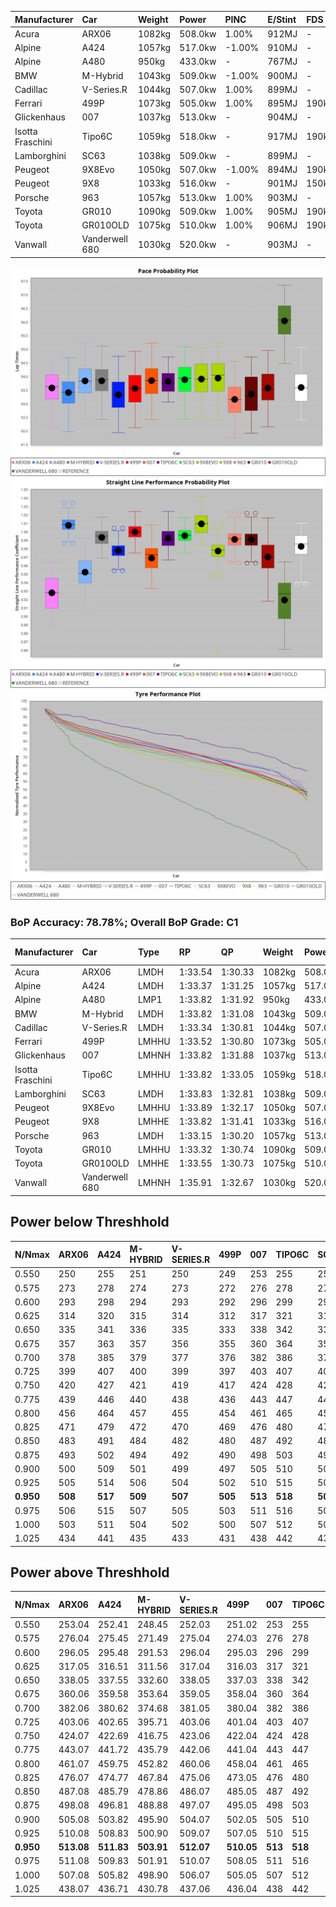 | Manufacturer     | Car            | Weight | Power   | PINC    | E/Stint | FDS     |
|:-|:-|:-|:-|:-|:-|:-|
| Acura            | ARX06          | 1082kg | 508.0kw | 1.00%   | 912MJ   |    -    |
| Alpine           | A424           | 1057kg | 517.0kw | -1.00%  | 910MJ   |    -    |
| Alpine           | A480           | 950kg  | 433.0kw |    -    | 767MJ   |    -    |
| BMW              | M-Hybrid       | 1043kg | 509.0kw | -1.00%  | 900MJ   |    -    |
| Cadillac         | V-Series.R     | 1044kg | 507.0kw | 1.00%   | 899MJ   |    -    |
| Ferrari          | 499P           | 1073kg | 505.0kw | 1.00%   | 895MJ   | 190kph  |
| Glickenhaus      | 007            | 1037kg | 513.0kw |    -    | 904MJ   |    -    |
| Isotta Fraschini | Tipo6C         | 1059kg | 518.0kw |    -    | 917MJ   | 190kph  |
| Lamborghini      | SC63           | 1038kg | 509.0kw |    -    | 899MJ   |    -    |
| Peugeot          | 9X8Evo         | 1050kg | 507.0kw | -1.00%  | 894MJ   | 190kph  |
| Peugeot          | 9X8            | 1033kg | 516.0kw |    -    | 901MJ   | 150kph  |
| Porsche          | 963            | 1057kg | 513.0kw | 1.00%   | 903MJ   |    -    |
| Toyota           | GR010          | 1090kg | 509.0kw | 1.00%   | 905MJ   | 190kph  |
| Toyota           | GR010OLD       | 1075kg | 510.0kw | 1.00%   | 906MJ   | 190kph  |
| Vanwall          | Vanderwell 680 | 1030kg | 520.0kw |    -    | 903MJ   |    -    |

![PACECHART](./IMG/ACOMETHOD.png)
![STRAIGHTLINEPERFORMANCECHART](./IMG/ACOMETHOD_sp.png)
![TYREPERFORMANCECHART](./IMG/ACOMETHOD_tw.png)

### BoP Accuracy: 78.78%; Overall BoP Grade: C1
| Manufacturer     | Car            | Type  | RP      | QP      | Weight | Power¹  | Threshhold | PINC    | Power²   | E/Stint | AVG Vmax  | FDS     | RDLC | L/Stint | BOP-Grade | Model Accuracy | Model Points | Match%  | SimDiff |
|:-|:-|:-|:-|:-|:-|:-|:-|:-|:-|:-|:-|:-|:-|:-|:-|:-|:-|:-|:-|
| Acura            | ARX06          | LMDH  | 1:33.54 | 1:30.33 | 1082kg | 508.0kw | 210.0kph   | 1.00%   | 513.10kw |  912MJ  | 294.22kph |    -    | 0.99 | 39      | -C1       | 100.00%        | 995          | 78.28%  | #       |
| Alpine           | A424           | LMDH  | 1:33.37 | 1:31.25 | 1057kg | 517.0kw | 210.0kph   | -1.00%  | 511.80kw |  910MJ  | 308.04kph |    -    | 1.00 | 39      | -C1       | 100.00%        | 635          | 77.69%  | #       |
| Alpine           | A480           | LMP1  | 1:33.82 | 1:31.92 |  950kg | 433.0kw | 210.0kph   |    -    | 433.00kw |  767MJ  | 297.88kph |    -    | 0.98 | 37      | +B1       | 94.90%         | 707          | 87.45%  | #       |
| BMW              | M-Hybrid       | LMDH  | 1:33.82 | 1:31.08 | 1043kg | 509.0kw | 210.0kph   | -1.00%  | 503.90kw |  900MJ  | 305.70kph |    -    | 1.01 | 39      | ~A1       | 100.00%        | 1696         | 100.00% | #       |
| Cadillac         | V-Series.R     | LMDH  | 1:33.34 | 1:30.81 | 1044kg | 507.0kw | 210.0kph   | 1.00%   | 512.10kw |  899MJ  | 302.77kph |    -    | 1.02 | 39      | -B2       | 88.64%         | 2076         | 83.41%  | #       |
| Ferrari          | 499P           | LMHHU | 1:33.52 | 1:30.80 | 1073kg | 505.0kw | 210.0kph   | 1.00%   | 510.10kw |  895MJ  | 305.30kph | 190kph  | 1.01 | 39      | -A2       | 91.94%         | 2476         | 92.59%  | #       |
| Glickenhaus      | 007            | LMHNH | 1:33.82 | 1:31.88 | 1037kg | 513.0kw | 210.0kph   |    -    | 513.00kw |  904MJ  | 303.10kph |    -    | 0.96 | 39      | ~A1       | 95.63%         | 1510         | 100.00% | ±2.59s  |
| Isotta Fraschini | Tipo6C         | LMHHU | 1:33.82 | 1:33.05 | 1059kg | 518.0kw | 210.0kph   |    -    | 518.00kw |  917MJ  | 306.24kph | 190kph  | 1.04 | 39      | +Ω1       | 100.00%        | 66           | 47.05%  | #       |
| Lamborghini      | SC63           | LMDH  | 1:33.83 | 1:32.81 | 1038kg | 509.0kw | 210.0kph   |    -    | 509.00kw |  899MJ  | 306.77kph |    -    | 1.04 | 39      | ~A1       | 100.00%        | 504          | 100.00% | #       |
| Peugeot          | 9X8Evo         | LMHHU | 1:33.89 | 1:32.17 | 1050kg | 507.0kw | 210.0kph   | -1.00%  | 501.90kw |  894MJ  | 307.61kph | 190kph  | 1.00 | 40      | +C1       | 100.00%        | 249          | 79.42%  | #       |
| Peugeot          | 9X8            | LMHHE | 1:33.82 | 1:31.41 | 1033kg | 516.0kw | 210.0kph   |    -    | 516.00kw |  901MJ  | 304.10kph | 150kph  | 1.03 | 39      | ~A1       | 98.33%         | 2173         | 100.00% | #       |
| Porsche          | 963            | LMDH  | 1:33.15 | 1:30.20 | 1057kg | 513.0kw | 210.0kph   | 1.00%   | 518.10kw |  903MJ  | 305.48kph |    -    | 1.00 | 39      | -C2       | 90.40%         | 5633         | 71.15%  | #       |
| Toyota           | GR010          | LMHHU | 1:33.32 | 1:30.74 | 1090kg | 509.0kw | 210.0kph   | 1.00%   | 514.10kw |  905MJ  | 303.29kph | 190kph  | 1.00 | 39      | -B2       | 90.11%         | 3235         | 81.16%  | #       |
| Toyota           | GR010OLD       | LMHHE | 1:33.55 | 1:30.73 | 1075kg | 510.0kw | 210.0kph   | 1.00%   | 515.10kw |  906MJ  | 301.40kph | 190kph  | 1.02 | 39      | -A2       | 99.03%         | 1536         | 90.91%  | #       |
| Vanwall          | Vanderwell 680 | LMHNH | 1:35.91 | 1:32.67 | 1030kg | 520.0kw | 210.0kph   |    -    | 520.00kw |  903MJ  | 296.34kph |    -    | 1.02 | 39      | +Ω2       | 97.68%         | 632          | -7.42%  | #       |

## Power below Threshhold
| N/Nmax    | ARX06   | A424    | M-HYBRID | V-SERIES.R | 499P    | 007     | TIPO6C  | SC63    | 9X8EVO  | 9X8     | 963     | GR010   | GR010OLD | VANDERWELL 680 | ​     | RPM      | A480    |
|:-|:-|:-|:-|:-|:-|:-|:-|:-|:-|:-|:-|:-|:-|:-|:-|:-|:-|
|  0.550    |  250    |  255    |  251     |  250       |  249    |  253    |  255    |  251    |  250    |  254    |  253    |  251    |  251     |  256           |  ​    |   --     |   -     |
|  0.575    |  273    |  278    |  274     |  273       |  272    |  276    |  278    |  274    |  273    |  277    |  276    |  274    |  274     |  279           |  ​    |   --     |   -     |
|  0.600    |  293    |  298    |  294     |  293       |  292    |  296    |  299    |  294    |  293    |  298    |  296    |  294    |  295     |  300           |  ​    |   --     |   -     |
|  0.625    |  314    |  320    |  315     |  314       |  312    |  317    |  321    |  315    |  314    |  319    |  317    |  315    |  316     |  322           |  ​    |   --     |   -     |
|  0.650    |  335    |  341    |  336     |  335       |  333    |  338    |  342    |  336    |  335    |  340    |  338    |  336    |  337     |  343           |  ​    |   --     |   -     |
|  0.675    |  357    |  363    |  357     |  356       |  355    |  360    |  364    |  357    |  356    |  362    |  360    |  357    |  358     |  365           |  ​    |   --     |   -     |
|  0.700    |  378    |  385    |  379     |  377       |  376    |  382    |  386    |  379    |  377    |  384    |  382    |  379    |  380     |  387           |  ​    |   --     |   -     |
|  0.725    |  399    |  407    |  400     |  399       |  397    |  403    |  407    |  400    |  399    |  406    |  403    |  400    |  401     |  409           |  ​    |   --     |   -     |
|  0.750    |  420    |  427    |  421     |  419       |  417    |  424    |  428    |  421    |  419    |  427    |  424    |  421    |  422     |  430           |  ​    |   --     |   -     |
|  0.775    |  439    |  446    |  440     |  438       |  436    |  443    |  447    |  440    |  438    |  446    |  443    |  440    |  441     |  449           |  ​    |  5000    |  254    |
|  0.800    |  456    |  464    |  457     |  455       |  454    |  461    |  465    |  457    |  455    |  463    |  461    |  457    |  458     |  467           |  ​    |  5500    |  300    |
|  0.825    |  471    |  479    |  472     |  470       |  469    |  476    |  480    |  472    |  470    |  478    |  476    |  472    |  473     |  482           |  ​    |  6000    |  335    |
|  0.850    |  483    |  491    |  484     |  482       |  480    |  487    |  492    |  484    |  482    |  490    |  487    |  484    |  485     |  494           |  ​    |  6500    |  379    |
|  0.875    |  493    |  502    |  494     |  492       |  490    |  498    |  503    |  494    |  492    |  501    |  498    |  494    |  495     |  505           |  ​    |  7000    |  423    |
|  0.900    |  500    |  509    |  501     |  499       |  497    |  505    |  510    |  501    |  499    |  508    |  505    |  501    |  502     |  512           |  ​    |  7500    |  434    |
|  0.925    |  505    |  514    |  506     |  504       |  502    |  510    |  515    |  506    |  504    |  513    |  510    |  506    |  507     |  517           |  ​    |  8000    |  430    |
| **0.950** | **508** | **517** | **509**  | **507**    | **505** | **513** | **518** | **509** | **507** | **516** | **513** | **509** | **510**  | **520**        | **​** | **8500** | **433** |
|  0.975    |  506    |  515    |  507     |  505       |  503    |  511    |  516    |  507    |  505    |  514    |  511    |  507    |  508     |  518           |  ​    |  9000    |  217    |
|  1.000    |  503    |  511    |  504     |  502       |  500    |  507    |  512    |  504    |  502    |  510    |  507    |  504    |  505     |  514           |  ​    |   --     |   -     |
|  1.025    |  434    |  441    |  435     |  433       |  431    |  438    |  442    |  435    |  433    |  441    |  438    |  435    |  436     |  444           |  ​    |   --     |   -     |

## Power above Threshhold
| N/Nmax    | ARX06      | A424       | M-HYBRID   | V-SERIES.R | 499P       | 007     | TIPO6C  | SC63    | 9X8EVO     | 9X8     | 963        | GR010      | GR010OLD   | VANDERWELL 680 | ​     | RPM      | A480    |
|:-|:-|:-|:-|:-|:-|:-|:-|:-|:-|:-|:-|:-|:-|:-|:-|:-|:-|
|  0.550    |  253.04    |  252.41    |  248.45    |  252.03    |  251.02    |  253    |  255    |  251    |  247.46    |  254    |  255.06    |  253.04    |  254.05    |  256           |  ​    |   --     |   -     |
|  0.575    |  276.04    |  275.45    |  271.49    |  275.04    |  274.03    |  276    |  278    |  274    |  270.50    |  277    |  278.07    |  276.05    |  277.05    |  279           |  ​    |   --     |   -     |
|  0.600    |  296.05    |  295.48    |  291.53    |  296.04    |  295.03    |  296    |  299    |  294    |  290.54    |  298    |  299.08    |  297.05    |  297.06    |  300           |  ​    |   --     |   -     |
|  0.625    |  317.05    |  316.51    |  311.56    |  317.04    |  316.03    |  317    |  321    |  315    |  310.58    |  319    |  321.08    |  318.06    |  319.06    |  322           |  ​    |   --     |   -     |
|  0.650    |  338.05    |  337.55    |  332.60    |  338.05    |  337.03    |  338    |  342    |  336    |  331.61    |  340    |  342.09    |  339.06    |  340.07    |  343           |  ​    |   --     |   -     |
|  0.675    |  360.06    |  359.58    |  353.64    |  359.05    |  358.04    |  360    |  364    |  357    |  352.65    |  362    |  364.09    |  361.06    |  362.07    |  365           |  ​    |   --     |   -     |
|  0.700    |  382.06    |  380.62    |  374.68    |  381.05    |  380.04    |  382    |  386    |  379    |  373.69    |  384    |  386.10    |  383.07    |  383.07    |  387           |  ​    |   --     |   -     |
|  0.725    |  403.06    |  402.65    |  395.71    |  403.06    |  401.04    |  403    |  407    |  400    |  394.73    |  406    |  407.10    |  404.07    |  405.08    |  409           |  ​    |   --     |   -     |
|  0.750    |  424.07    |  422.69    |  416.75    |  423.06    |  422.04    |  424    |  428    |  421    |  414.77    |  427    |  428.11    |  425.07    |  426.08    |  430           |  ​    |   --     |   -     |
|  0.775    |  443.07    |  441.72    |  435.79    |  442.06    |  441.04    |  443    |  447    |  440    |  433.80    |  446    |  447.11    |  444.08    |  445.09    |  449           |  ​    |  5000    |  254    |
|  0.800    |  461.07    |  459.75    |  452.82    |  460.06    |  458.04    |  461    |  465    |  457    |  450.84    |  463    |  465.12    |  462.08    |  463.09    |  467           |  ​    |  5500    |  300    |
|  0.825    |  476.07    |  474.77    |  467.84    |  475.06    |  473.05    |  476    |  480    |  472    |  465.86    |  478    |  480.12    |  477.08    |  478.09    |  482           |  ​    |  6000    |  335    |
|  0.850    |  487.08    |  485.79    |  478.86    |  486.07    |  485.05    |  487    |  492    |  484    |  476.88    |  490    |  492.12    |  488.09    |  489.09    |  494           |  ​    |  6500    |  379    |
|  0.875    |  498.08    |  496.81    |  488.88    |  497.07    |  495.05    |  498    |  503    |  494    |  486.90    |  501    |  503.13    |  499.09    |  500.10    |  505           |  ​    |  7000    |  423    |
|  0.900    |  505.08    |  503.82    |  495.90    |  504.07    |  502.05    |  505    |  510    |  501    |  493.92    |  508    |  510.13    |  506.09    |  507.10    |  512           |  ​    |  7500    |  434    |
|  0.925    |  510.08    |  508.83    |  500.90    |  509.07    |  507.05    |  510    |  515    |  506    |  498.92    |  513    |  515.13    |  511.09    |  512.10    |  517           |  ​    |  8000    |  430    |
| **0.950** | **513.08** | **511.83** | **503.91** | **512.07** | **510.05** | **513** | **518** | **509** | **501.93** | **516** | **518.13** | **514.09** | **515.10** | **520**        | **​** | **8500** | **433** |
|  0.975    |  511.08    |  509.83    |  501.91    |  510.07    |  508.05    |  511    |  516    |  507    |  499.93    |  514    |  516.13    |  512.09    |  513.10    |  518           |  ​    |  9000    |  217    |
|  1.000    |  507.08    |  505.82    |  498.90    |  506.07    |  505.05    |  507    |  512    |  504    |  496.92    |  510    |  512.13    |  508.09    |  509.10    |  514           |  ​    |   --     |   -     |
|  1.025    |  438.07    |  436.71    |  430.78    |  437.06    |  436.04    |  438    |  442    |  435    |  428.79    |  441    |  442.11    |  439.08    |  440.09    |  444           |  ​    |   --     |   -     |
